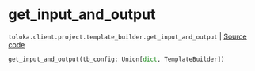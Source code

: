 # get_input_and_output
`toloka.client.project.template_builder.get_input_and_output` | [Source code](https://github.com/Toloka/toloka-kit/blob/v1.2.0.post1/src/client/project/template_builder/__init__.py#L230)

```python
get_input_and_output(tb_config: Union[dict, TemplateBuilder])
```

